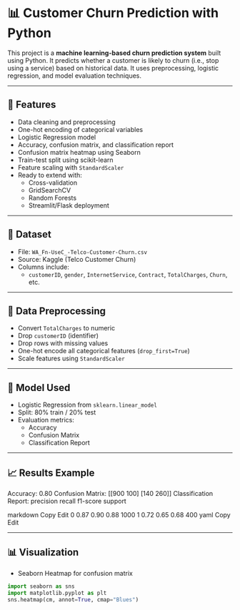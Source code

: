 # 📊 Customer Churn Prediction with Python

This project is a **machine learning-based churn prediction system** built using Python. It predicts whether a customer is likely to churn (i.e., stop using a service) based on historical data. It uses preprocessing, logistic regression, and model evaluation techniques.

---

## 🚀 Features

- Data cleaning and preprocessing
- One-hot encoding of categorical variables
- Logistic Regression model
- Accuracy, confusion matrix, and classification report
- Confusion matrix heatmap using Seaborn
- Train-test split using scikit-learn
- Feature scaling with `StandardScaler`
- Ready to extend with:
  - Cross-validation
  - GridSearchCV
  - Random Forests
  - Streamlit/Flask deployment

---

## 📁 Dataset

- File: `WA_Fn-UseC_-Telco-Customer-Churn.csv`
- Source: Kaggle (Telco Customer Churn)
- Columns include:
  - `customerID`, `gender`, `InternetService`, `Contract`, `TotalCharges`, `Churn`, etc.

---

## 🧹 Data Preprocessing

- Convert `TotalCharges` to numeric
- Drop `customerID` (identifier)
- Drop rows with missing values
- One-hot encode all categorical features (`drop_first=True`)
- Scale features using `StandardScaler`

---

## 🧠 Model Used

- Logistic Regression from `sklearn.linear_model`
- Split: 80% train / 20% test
- Evaluation metrics:
  - Accuracy
  - Confusion Matrix
  - Classification Report

---

## 📈 Results Example

Accuracy: 0.80
Confusion Matrix:
[[900 100]
[140 260]]
Classification Report:
precision recall f1-score support

markdown
Copy
Edit
       0       0.87      0.90      0.88      1000
       1       0.72      0.65      0.68       400
yaml
Copy
Edit

---

## 📊 Visualization

- Seaborn Heatmap for confusion matrix

```python
import seaborn as sns
import matplotlib.pyplot as plt
sns.heatmap(cm, annot=True, cmap="Blues")
